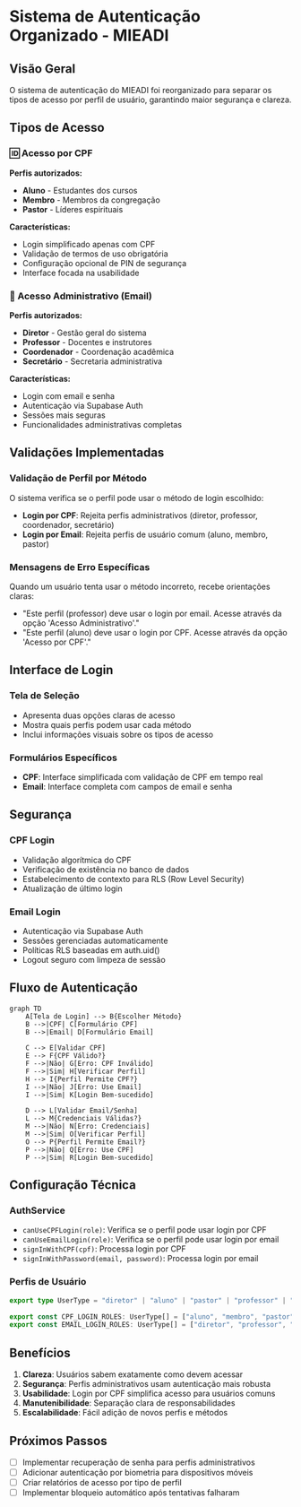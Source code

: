 # Sistema de Autenticação Organizado - MIEADI

## Visão Geral

O sistema de autenticação do MIEADI foi reorganizado para separar os tipos de acesso por perfil de usuário, garantindo maior segurança e clareza.

## Tipos de Acesso

### 🆔 Acesso por CPF
**Perfis autorizados:**
- **Aluno** - Estudantes dos cursos
- **Membro** - Membros da congregação
- **Pastor** - Líderes espirituais

**Características:**
- Login simplificado apenas com CPF
- Validação de termos de uso obrigatória
- Configuração opcional de PIN de segurança
- Interface focada na usabilidade

### 📧 Acesso Administrativo (Email)
**Perfis autorizados:**
- **Diretor** - Gestão geral do sistema
- **Professor** - Docentes e instrutores
- **Coordenador** - Coordenação acadêmica
- **Secretário** - Secretaria administrativa

**Características:**
- Login com email e senha
- Autenticação via Supabase Auth
- Sessões mais seguras
- Funcionalidades administrativas completas

## Validações Implementadas

### Validação de Perfil por Método
O sistema verifica se o perfil pode usar o método de login escolhido:

- **Login por CPF**: Rejeita perfis administrativos (diretor, professor, coordenador, secretário)
- **Login por Email**: Rejeita perfis de usuário comum (aluno, membro, pastor)

### Mensagens de Erro Específicas
Quando um usuário tenta usar o método incorreto, recebe orientações claras:
- "Este perfil (professor) deve usar o login por email. Acesse através da opção 'Acesso Administrativo'."
- "Este perfil (aluno) deve usar o login por CPF. Acesse através da opção 'Acesso por CPF'."

## Interface de Login

### Tela de Seleção
- Apresenta duas opções claras de acesso
- Mostra quais perfis podem usar cada método
- Inclui informações visuais sobre os tipos de acesso

### Formulários Específicos
- **CPF**: Interface simplificada com validação de CPF em tempo real
- **Email**: Interface completa com campos de email e senha

## Segurança

### CPF Login
- Validação algorítmica do CPF
- Verificação de existência no banco de dados
- Estabelecimento de contexto para RLS (Row Level Security)
- Atualização de último login

### Email Login
- Autenticação via Supabase Auth
- Sessões gerenciadas automaticamente
- Políticas RLS baseadas em auth.uid()
- Logout seguro com limpeza de sessão

## Fluxo de Autenticação

```mermaid
graph TD
    A[Tela de Login] --> B{Escolher Método}
    B -->|CPF| C[Formulário CPF]
    B -->|Email| D[Formulário Email]
    
    C --> E[Validar CPF]
    E --> F{CPF Válido?}
    F -->|Não| G[Erro: CPF Inválido]
    F -->|Sim| H[Verificar Perfil]
    H --> I{Perfil Permite CPF?}
    I -->|Não| J[Erro: Use Email]
    I -->|Sim| K[Login Bem-sucedido]
    
    D --> L[Validar Email/Senha]
    L --> M{Credenciais Válidas?}
    M -->|Não| N[Erro: Credenciais]
    M -->|Sim| O[Verificar Perfil]
    O --> P{Perfil Permite Email?}
    P -->|Não| Q[Erro: Use CPF]
    P -->|Sim| R[Login Bem-sucedido]
```

## Configuração Técnica

### AuthService
- `canUseCPFLogin(role)`: Verifica se o perfil pode usar login por CPF
- `canUseEmailLogin(role)`: Verifica se o perfil pode usar login por email
- `signInWithCPF(cpf)`: Processa login por CPF
- `signInWithPassword(email, password)`: Processa login por email

### Perfis de Usuário
```typescript
export type UserType = "diretor" | "aluno" | "pastor" | "professor" | "coordenador" | "secretario" | "membro";

export const CPF_LOGIN_ROLES: UserType[] = ["aluno", "membro", "pastor"];
export const EMAIL_LOGIN_ROLES: UserType[] = ["diretor", "professor", "coordenador", "secretario"];
```

## Benefícios

1. **Clareza**: Usuários sabem exatamente como devem acessar
2. **Segurança**: Perfis administrativos usam autenticação mais robusta
3. **Usabilidade**: Login por CPF simplifica acesso para usuários comuns
4. **Manutenibilidade**: Separação clara de responsabilidades
5. **Escalabilidade**: Fácil adição de novos perfis e métodos

## Próximos Passos

- [ ] Implementar recuperação de senha para perfis administrativos
- [ ] Adicionar autenticação por biometria para dispositivos móveis
- [ ] Criar relatórios de acesso por tipo de perfil
- [ ] Implementar bloqueio automático após tentativas falharam